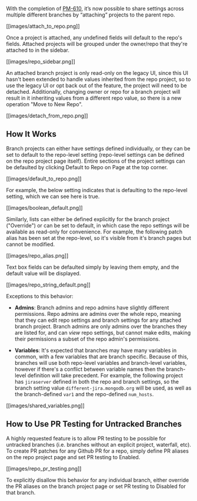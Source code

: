 With the completion of [PM-610](https://jira.mongodb.org/browse/PM-610), it’s now possible to share settings across multiple different branches by “attaching” projects to the parent repo.

[[images/attach_to_repo.png]]

Once a project is attached, any undefined fields will default to the repo's fields. Attached projects will be grouped under the owner/repo that they're attached to in the sidebar.

[[images/repo_sidebar.png]]

An attached branch project is only read-only on the legacy UI, since this UI hasn't been extended to handle values inherited from the repo project, so to use the legacy UI or opt back out of the feature, the project will need to be detached. Additionally, changing owner or repo for a branch project will result in it inheriting values from a different repo value, so there is a new operation "Move to New Repo".

[[images/detach_from_repo.png]]


## How It Works
Branch projects can either have settings defined individually, or they can be set to default to the repo-level setting (repo-level settings can be defined on the repo project page itself). Entire sections of the project settings can be defaulted by clicking Default to Repo on Page at the top corner. 

[[images/default_to_repo.png]]

For example, the below setting indicates that is defaulting to the repo-level setting, which we can see here is true.

[[images/boolean_default.png]]

Similarly, lists can either be defined explicitly for the branch project ("Override") or can be set to default, in which case the repo settings will be available as read-only for convenience. For example, the following patch alias has been set at the repo-level, so it's visible from it's branch pages but cannot be modified.

[[images/repo_alias.png]]

Text box fields can be defaulted simply by leaving them empty, and the default value will be displayed.

[[images/repo_string_default.png]]

Exceptions to this behavior: 

- **Admins**: Branch admins and repo admins have slightly different permissions. Repo admins are admins over the whole repo, meaning that they can edit repo settings and branch settings for any attached branch project. Branch admins are only admins over the branches they are listed for, and can _view_ repo settings, but cannot make edits, making their permissions a subset of the repo admin's permissions.

- **Variables**: It's expected that branches may have many variables in common, with a few variables that are branch specific. Because of this, branches will use both repo-level variables and branch-level variables, however if there's a conflict between variable names then the branch-level definition will take precedent. For example, the following project has ``jiraserver`` defined in both the repo and branch settings, so the branch setting value ``different-jira.mongodb.org`` will be used, as well as the branch-defined ``var1`` and the repo-defined ``num_hosts``. 

[[images/shared_variables.png]]

## How to Use PR Testing for Untracked Branches

A highly requested feature is to allow PR testing to be possible for untracked branches (i.e. branches without an explicit project, waterfall, etc). To create PR patches for any Github PR for a repo, simply define PR aliases on the repo project page and set PR testing to Enabled. 

[[images/repo_pr_testing.png]]

To explicitly disallow this behavior for any individual branch, either override the PR aliases on the branch project page or set PR testing to Disabled for that branch.

